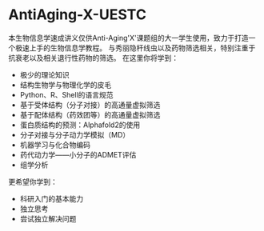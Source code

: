 # AntiAging-X-UESTC
本生物信息学速成讲义仅供Anti-Aging'X'课题组的大一学生使用，致力于打造一个极速上手的生物信息学教程。
与秀丽隐杆线虫以及药物筛选相关，特别注重于抗衰老以及相关退行性药物的筛选。
在这里你将学到：
- 极少的理论知识
- 结构生物学与物理化学的皮毛
- Python、R、Shell的语言规范
- 基于受体结构（分子对接）的高通量虚拟筛选
- 基于配体结构（药效团等）的高通量虚拟筛选
- 蛋白质结构的预测：Alphafold2的使用
- 分子对接与分子动力学模拟（MD）
- 机器学习与化合物编码
- 药代动力学——小分子的ADMET评估
- 组学分析
  
更希望你学到：
- 科研入门的基本能力
- 独立思考
- 尝试独立解决问题

